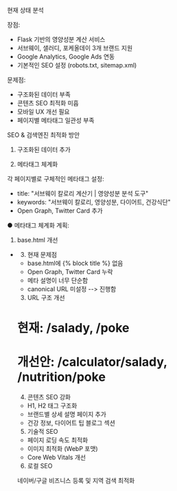 현재 상태 분석

  장점:
  - Flask 기반의 영양성분 계산 서비스
  - 서브웨이, 샐러디, 포케올데이 3개 브랜드 지원
  - Google Analytics, Google Ads 연동
  - 기본적인 SEO 설정 (robots.txt, sitemap.xml)

  문제점:
  - 구조화된 데이터 부족
  - 콘텐츠 SEO 최적화 미흡
  - 모바일 UX 개선 필요
  - 페이지별 메타태그 일관성 부족

  SEO & 검색엔진 최적화 방안

  1. 구조화된 데이터 추가

  <!-- 각 메뉴 페이지에 추가 -->
  <script type="application/ld+json">
  {
    "@context": "https://schema.org",
    "@type": "NutritionInformation",
    "name": "서브웨이 영양성분 계산기",
    "description": "서브웨이 메뉴별 칼로리, 영양성분을 
  정확하게 계산",
    "provider": {
      "@type": "Organization",
      "name": "Subwayyy"
    }
  }
  </script>

  2. 메타태그 체계화

  각 페이지별로 구체적인 메타태그 설정:
  - title: "서브웨이 칼로리 계산기 | 영양성분 분석 도구"
  - keywords: "서브웨이 칼로리, 영양성분, 다이어트,
  건강식단"
  - Open Graph, Twitter Card 추가

  ● 메타태그 체계화 계획:

  1. base.html 개선

  - <title> 블록 추가 (현재 누락)
  - Open Graph 메타태그 추가
  - Twitter Card 메타태그 추가
  - canonical URL 설정

  2. 각 페이지별 메타태그 최적화

  <!-- 개선 예시 -->
  <title>서브웨이 칼로리 계산기 | 영양성분 분석
  도구</title>
  <meta name="description" content="서브웨이 샌드위치, 
  쿠키, 샐러드의 정확한 칼로리와 영양성분을 계산하세요. 
  다이어트와 건강 관리에 도움되는 무료 도구입니다.">
  <meta name="keywords" content="서브웨이 칼로리, 
  영양성분, 다이어트, 건강식단">

  <!-- Open Graph -->
  <meta property="og:title" content="서브웨이 칼로리 
  계산기">
  <meta property="og:description" content="서브웨이 
  메뉴의 정확한 칼로리 계산">
  <meta property="og:image" content="https://subwayyy.kr
  /static/images/og-image.jpg">
  <meta property="og:url" 
  content="https://subwayyy.kr/">

  <!-- Twitter Card -->
  <meta name="twitter:card" 
  content="summary_large_image">
  <meta name="twitter:title" content="서브웨이 칼로리 
  계산기">

  3. 현재 문제점

  - base.html에 {% block title %} 없음
  - Open Graph, Twitter Card 누락
  - 메타 설명이 너무 단순함
  - canonical URL 미설정
 --> 진행함

  3. URL 구조 개선

  # 현재: /salady, /poke
  # 개선안: /calculator/salady, /nutrition/poke

  4. 콘텐츠 SEO 강화

  - H1, H2 태그 구조화
  - 브랜드별 상세 설명 페이지 추가
  - 건강 정보, 다이어트 팁 블로그 섹션

  5. 기술적 SEO

  - 페이지 로딩 속도 최적화
  - 이미지 최적화 (WebP 포맷)
  - Core Web Vitals 개선

  6. 로컬 SEO

  네이버/구글 비즈니스 등록 및 지역 검색 최적화